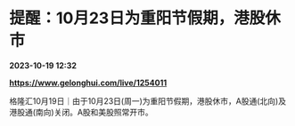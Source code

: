 # 提醒：10月23日为重阳节假期，港股休市

**2023-10-19 12:32**

**https://www.gelonghui.com/live/1254011**

格隆汇10月19日｜由于10月23日(周一)为重阳节假期，港股休市，A股通(北向)及港股通(南向)关闭。A股和美股照常开市。